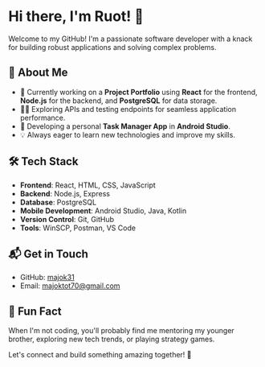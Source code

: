# Hi there, I'm Ruot! 👋

Welcome to my GitHub! I'm a passionate software developer with a knack for building robust applications and solving complex problems.

## 🚀 About Me
- 🌱 Currently working on a **Project Portfolio** using **React** for the frontend, **Node.js** for the backend, and **PostgreSQL** for data storage.
- 🧑‍💻 Exploring APIs and testing endpoints for seamless application performance.
- 📱 Developing a personal **Task Manager App** in **Android Studio**.
- 💡 Always eager to learn new technologies and improve my skills.

## 🛠️ Tech Stack
- **Frontend**: React, HTML, CSS, JavaScript
- **Backend**: Node.js, Express
- **Database**: PostgreSQL
- **Mobile Development**: Android Studio, Java, Kotlin
- **Version Control**: Git, GitHub
- **Tools**: WinSCP, Postman, VS Code

## 📬 Get in Touch
- GitHub: [majok31](https://github.com/majok31)
- Email: [majoktot70@gmail.com](mailto:majoktot70@gmail.com)

## 🌟 Fun Fact
When I'm not coding, you'll probably find me mentoring my younger brother, exploring new tech trends, or playing strategy games.

Let's connect and build something amazing together! 🚀

